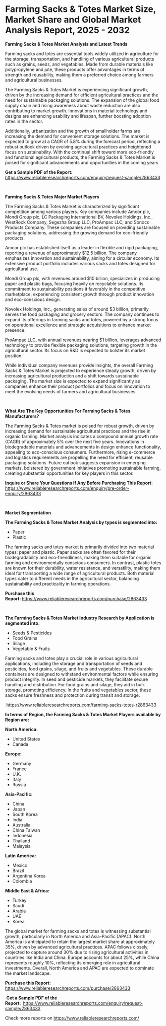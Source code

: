 <p><h1>Farming Sacks & Totes Market Size, Market Share and Global Market Analysis Report, 2025 - 2032</h1></p><p><strong>Farming Sacks & Totes Market Analysis and Latest Trends</strong></p>
<p><p>Farming sacks and totes are essential tools widely utilized in agriculture for the storage, transportation, and handling of various agricultural products such as grains, seeds, and vegetables. Made from durable materials like polypropylene and jute, these products offer advantages in terms of strength and reusability, making them a preferred choice among farmers and agricultural businesses.</p><p>The Farming Sacks & Totes Market is experiencing significant growth, driven by the increasing demand for efficient agricultural practices and the need for sustainable packaging solutions. The expansion of the global food supply chain and rising awareness about waste reduction are also contributing to market growth. Innovations in material technology and designs are enhancing usability and lifespan, further boosting adoption rates in the sector.</p><p>Additionally, urbanization and the growth of smallholder farms are increasing the demand for convenient storage solutions. The market is expected to grow at a CAGR of 5.8% during the forecast period, reflecting a robust outlook driven by evolving agricultural practices and heightened focus on sustainability. With the continual shift toward more eco-friendly and functional agricultural products, the Farming Sacks & Totes Market is poised for significant advancements and opportunities in the coming years.</p></p>
<p><strong>Get a Sample PDF of the Report:&nbsp;</strong> <a href="https://www.reliableresearchreports.com/enquiry/request-sample/2863433?utm_campaign=2264&utm_medium=2&utm_source=Github&utm_content=ia&utm_term=12032025&utm_id=farming-sacks-totes">https://www.reliableresearchreports.com/enquiry/request-sample/2863433</a></p>
<p>&nbsp;</p>
<p><strong>Farming Sacks & Totes Major Market Players</strong></p>
<p><p>The Farming Sacks & Totes Market is characterized by significant competition among various players. Key companies include Amcor plc, Mondi Group plc, LC Packaging International BV, Novolex Holdings, Inc., WestRock Company, Segezha Group LLC, ProAmpac LLC, and Sonoco Products Company. These companies are focused on providing sustainable packaging solutions, addressing the growing demand for eco-friendly products.</p><p>Amcor plc has established itself as a leader in flexible and rigid packaging, reporting a revenue of approximately $12.5 billion. The company emphasizes innovation and sustainability, aiming for a circular economy. Its extensive product portfolio includes various sacks and totes designed for agricultural use.</p><p>Mondi Group plc, with revenues around $10 billion, specializes in producing paper and plastic bags, focusing heavily on recyclable solutions. Its commitment to sustainability positions it favorably in the competitive marketplace, experiencing consistent growth through product innovation and eco-conscious design.</p><p>Novolex Holdings, Inc., generating sales of around $3 billion, primarily serves the food packaging and grocery sectors. The company continues to expand its offerings in farming sacks and totes, powered by a strong focus on operational excellence and strategic acquisitions to enhance market presence.</p><p>ProAmpac LLC, with annual revenues nearing $1 billion, leverages advanced technology to provide flexible packaging solutions, targeting growth in the agricultural sector. Its focus on R&D is expected to bolster its market position.</p><p>While individual company revenues provide insights, the overall Farming Sacks & Totes Market is projected to experience steady growth, driven by increasing agricultural production and a shift towards sustainable packaging. The market size is expected to expand significantly as companies enhance their product portfolios and focus on innovation to meet the evolving needs of farmers and agricultural businesses.</p></p>
<p>&nbsp;</p>
<p><strong>What Are The Key Opportunities For Farming Sacks & Totes Manufacturers?</strong></p>
<p><p>The Farming Sacks & Totes market is poised for robust growth, driven by increasing demand for sustainable agricultural practices and the rise in organic farming. Market analysis indicates a compound annual growth rate (CAGR) of approximately 5% over the next five years. Innovations in biodegradable materials and advancements in design enhance functionality, appealing to eco-conscious consumers. Furthermore, rising e-commerce and logistics requirements are propelling the need for efficient, reusable packaging solutions. Future outlook suggests expansion in emerging markets, bolstered by government initiatives promoting sustainable farming, creating substantial opportunities for key players in this sector.</p></p>
<p><strong>Inquire or Share Your Questions If Any Before Purchasing This Report:</strong> <a href="https://www.reliableresearchreports.com/enquiry/pre-order-enquiry/2863433?utm_campaign=2264&utm_medium=2&utm_source=Github&utm_content=ia&utm_term=12032025&utm_id=farming-sacks-totes">https://www.reliableresearchreports.com/enquiry/pre-order-enquiry/2863433</a></p>
<p>&nbsp;</p>
<p><strong>Market Segmentation</strong></p>
<p><strong>The Farming Sacks & Totes Market Analysis by types is segmented into:</strong></p>
<p><ul><li>Paper</li><li>Plastic</li></ul></p>
<p><p>The farming sacks and totes market is primarily divided into two material types: paper and plastic. Paper sacks are often favored for their biodegradability and eco-friendliness, making them suitable for organic farming and environmentally conscious consumers. In contrast, plastic totes are known for their durability, water resistance, and versatility, making them ideal for transporting a wide range of agricultural products. Both material types cater to different needs in the agricultural sector, balancing sustainability and practicality in farming operations.</p></p>
<p><strong>Purchase this Report:&nbsp;</strong><a href="https://www.reliableresearchreports.com/purchase/2863433?utm_campaign=2264&utm_medium=2&utm_source=Github&utm_content=ia&utm_term=12032025&utm_id=farming-sacks-totes">https://www.reliableresearchreports.com/purchase/2863433</a></p>
<p>&nbsp;</p>
<p><strong>The Farming Sacks & Totes Market Industry Research by Application is segmented into:</strong></p>
<p><ul><li>Seeds & Pesticides</li><li>Food Grains</li><li>Silage</li><li>Vegetable & Fruits</li></ul></p>
<p><p>Farming sacks and totes play a crucial role in various agricultural applications, including the storage and transportation of seeds and pesticides, food grains, silage, and fruits and vegetables. These durable containers are designed to withstand environmental factors while ensuring product integrity. In seed and pesticide markets, they facilitate secure handling and distribution. For food grains and silage, they aid in bulk storage, promoting efficiency. In the fruits and vegetables sector, these sacks ensure freshness and protection during transit and storage.</p></p>
<p><a href="https://www.reliableresearchreports.com/farming-sacks-totes-r2863433?utm_campaign=2264&utm_medium=2&utm_source=Github&utm_content=ia&utm_term=12032025&utm_id=farming-sacks-totes">&nbsp;https://www.reliableresearchreports.com/farming-sacks-totes-r2863433</a></p>
<p><strong>In terms of Region, the Farming Sacks & Totes Market Players available by Region are:</strong></p>
<p>
    <p> <strong> North America: </strong>
        <ul>
            <li>United States</li>
            <li>Canada</li>
        </ul>
        </p> 
    <p> <strong> Europe: </strong>
        <ul>
            <li>Germany</li>
            <li>France</li>
            <li>U.K.</li>
            <li>Italy</li>
            <li>Russia</li>
        </ul>
        </p> 
    <p> <strong> Asia-Pacific: </strong>
        <ul>
            <li>China</li>
            <li>Japan</li>
            <li>South Korea</li>
            <li>India</li>
            <li>Australia</li>
            <li>China Taiwan</li>
            <li>Indonesia</li>
            <li>Thailand</li>
            <li>Malaysia</li>
        </ul>
        </p> 
    <p> <strong> Latin America: </strong>
        <ul>
            <li>Mexico</li>
            <li>Brazil</li>
            <li>Argentina Korea</li>
            <li>Colombia</li>
        </ul>
        </p> 
    <p> <strong> Middle East & Africa: </strong>
        <ul>
            <li>Turkey</li>
            <li>Saudi</li>
            <li>Arabia</li>
            <li>UAE</li>
            <li>Korea</li>
        </ul>
    </p>
    </p>
<p><p>The global market for farming sacks and totes is witnessing substantial growth, particularly in North America and Asia-Pacific (APAC). North America is anticipated to retain the largest market share at approximately 35%, driven by advanced agricultural practices. APAC follows closely, projected to capture around 30% due to rising agricultural activities in countries like India and China. Europe accounts for about 25%, while China represents roughly 10%, reflecting its emerging role in agricultural investments. Overall, North America and APAC are expected to dominate the market landscape.</p></p>
<p><strong>Purchase this Report: </strong><a href="https://www.reliableresearchreports.com/purchase/2863433?utm_campaign=2264&utm_medium=2&utm_source=Github&utm_content=ia&utm_term=12032025&utm_id=farming-sacks-totes">https://www.reliableresearchreports.com/purchase/2863433</a></p>
<p>&nbsp;<strong>Get a Sample PDF of the Report:&nbsp;&nbsp;</strong><a href="https://www.reliableresearchreports.com/enquiry/request-sample/2863433?utm_campaign=2264&utm_medium=2&utm_source=Github&utm_content=ia&utm_term=12032025&utm_id=farming-sacks-totes">https://www.reliableresearchreports.com/enquiry/request-sample/2863433</a></p>
<p><strong></strong></p>
<p>Check more reports on <a href="https://www.reliableresearchreports.com/?utm_campaign=2264&utm_medium=2&utm_source=Github&utm_content=ia&utm_term=12032025&utm_id=farming-sacks-totes">https://www.reliableresearchreports.com/</a></p>